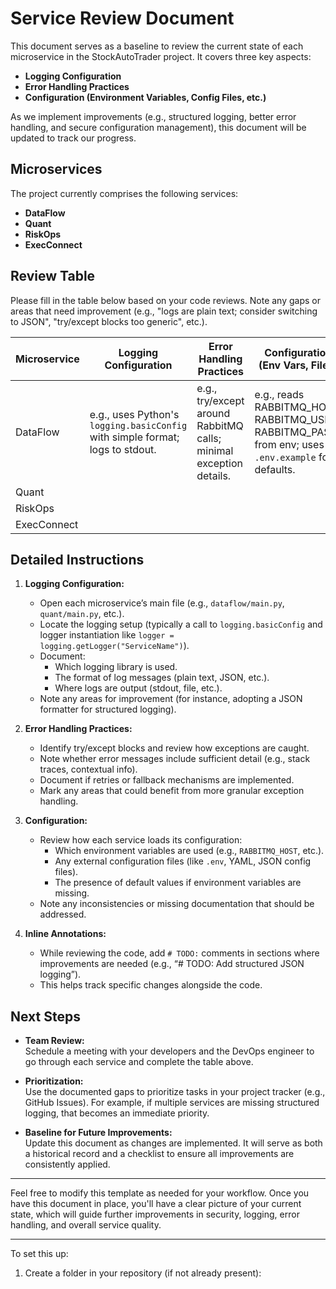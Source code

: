 # Service Review Document

This document serves as a baseline to review the current state of each microservice in the StockAutoTrader project. It covers three key aspects:
- **Logging Configuration**
- **Error Handling Practices**
- **Configuration (Environment Variables, Config Files, etc.)**

As we implement improvements (e.g., structured logging, better error handling, and secure configuration management), this document will be updated to track our progress.

## Microservices

The project currently comprises the following services:
- **DataFlow**
- **Quant**
- **RiskOps**
- **ExecConnect**

## Review Table

Please fill in the table below based on your code reviews. Note any gaps or areas that need improvement (e.g., "logs are plain text; consider switching to JSON", "try/except blocks too generic", etc.).

| Microservice | Logging Configuration                                            | Error Handling Practices                                          | Configuration (Env Vars, Files)                       |
|--------------|------------------------------------------------------------------|-------------------------------------------------------------------|-------------------------------------------------------|
| DataFlow     | e.g., uses Python's `logging.basicConfig` with simple format; logs to stdout.  | e.g., try/except around RabbitMQ calls; minimal exception details. | e.g., reads RABBITMQ_HOST, RABBITMQ_USER, RABBITMQ_PASS from env; uses `.env.example` for defaults. |
| Quant        |                                                                  |                                                                   |                                                       |
| RiskOps      |                                                                  |                                                                   |                                                       |
| ExecConnect  |                                                                  |                                                                   |                                                       |

## Detailed Instructions

1. **Logging Configuration:**  
   - Open each microservice’s main file (e.g., `dataflow/main.py`, `quant/main.py`, etc.).
   - Locate the logging setup (typically a call to `logging.basicConfig` and logger instantiation like `logger = logging.getLogger("ServiceName")`).
   - Document:
     - Which logging library is used.
     - The format of log messages (plain text, JSON, etc.).
     - Where logs are output (stdout, file, etc.).
   - Note any areas for improvement (for instance, adopting a JSON formatter for structured logging).

2. **Error Handling Practices:**  
   - Identify try/except blocks and review how exceptions are caught.
   - Note whether error messages include sufficient detail (e.g., stack traces, contextual info).
   - Document if retries or fallback mechanisms are implemented.
   - Mark any areas that could benefit from more granular exception handling.

3. **Configuration:**  
   - Review how each service loads its configuration:
     - Which environment variables are used (e.g., `RABBITMQ_HOST`, etc.).
     - Any external configuration files (like `.env`, YAML, JSON config files).
     - The presence of default values if environment variables are missing.
   - Note any inconsistencies or missing documentation that should be addressed.

4. **Inline Annotations:**  
   - While reviewing the code, add `# TODO:` comments in sections where improvements are needed (e.g., “# TODO: Add structured JSON logging”).
   - This helps track specific changes alongside the code.

## Next Steps

- **Team Review:**  
  Schedule a meeting with your developers and the DevOps engineer to go through each service and complete the table above.
  
- **Prioritization:**  
  Use the documented gaps to prioritize tasks in your project tracker (e.g., GitHub Issues). For example, if multiple services are missing structured logging, that becomes an immediate priority.
  
- **Baseline for Future Improvements:**  
  Update this document as changes are implemented. It will serve as both a historical record and a checklist to ensure all improvements are consistently applied.

---

Feel free to modify this template as needed for your workflow. Once you have this document in place, you'll have a clear picture of your current state, which will guide further improvements in security, logging, error handling, and overall service quality.

---

To set this up:

1. Create a folder in your repository (if not already present):  